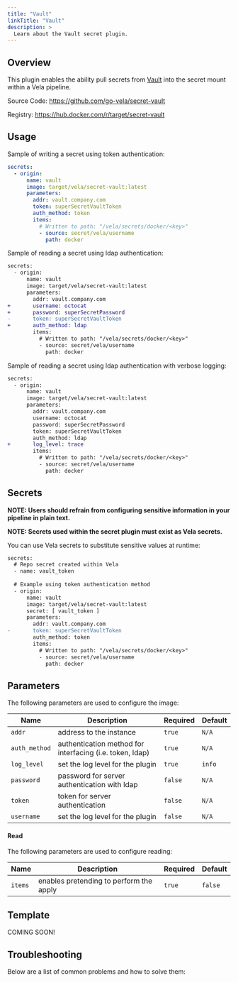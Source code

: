 ```yaml
---
title: "Vault"
linkTitle: "Vault"
description: >
  Learn about the Vault secret plugin.
---
```


## Overview

This plugin enables the ability pull secrets from [Vault](https://www.vaultproject.io/) into the secret mount within a Vela pipeline.

Source Code: https://github.com/go-vela/secret-vault

Registry: https://hub.docker.com/r/target/secret-vault

## Usage

Sample of writing a secret using token authentication:

```yaml
secrets:
  - origin:
      name: vault
      image: target/vela/secret-vault:latest
      parameters:
        addr: vault.company.com
        token: superSecretVaultToken
        auth_method: token
        items:
          # Written to path: "/vela/secrets/docker/<key>"
          - source: secret/vela/username
            path: docker
```

Sample of reading a secret using ldap authentication:

```diff
secrets:
  - origin:
      name: vault
      image: target/vela/secret-vault:latest
      parameters:
        addr: vault.company.com
+       username: octocat
+       password: superSecretPassword
-       token: superSecretVaultToken
+       auth_method: ldap
        items:
          # Written to path: "/vela/secrets/docker/<key>"
          - source: secret/vela/username
            path: docker
```

Sample of reading a secret using ldap authentication with verbose logging:

```diff
secrets:
  - origin:
      name: vault
      image: target/vela/secret-vault:latest
      parameters:
        addr: vault.company.com
        username: octocat
        password: superSecretPassword
        token: superSecretVaultToken
        auth_method: ldap
+       log_level: trace        
        items:
          # Written to path: "/vela/secrets/docker/<key>"
          - source: secret/vela/username
            path: docker
```

## Secrets

**NOTE: Users should refrain from configuring sensitive information in your pipeline in plain text.**

**NOTE: Secrets used within the secret plugin must exist as Vela secrets.**

You can use Vela secrets to substitute sensitive values at runtime:

```diff
secrets:
  # Repo secret created within Vela
  - name: vault_token
  
  # Example using token authentication method
  - origin:
      name: vault
      image: target/vela/secret-vault:latest
      secret: [ vault_token ]
      parameters:
        addr: vault.company.com
-       token: superSecretVaultToken
        auth_method: token
        items:
          # Written to path: "/vela/secrets/docker/<key>"
          - source: secret/vela/username
            path: docker
```

## Parameters

The following parameters are used to configure the image:

| Name          | Description                                              | Required  | Default |
| ------------- | -------------------------------------------------------- | --------- | ------- |
| `addr`        | address to the instance                                  | `true`    | `N/A`   |
| `auth_method` | authentication method for interfacing (i.e. token, ldap) | `true`    | `N/A`   |
| `log_level`   | set the log level for the plugin                         | `true`    | `info`  |
| `password`    | password for server authentication with ldap             | `false`   | `N/A`   |
| `token`       | token for server authentication                          | `false`   | `N/A`   |
| `username`    | set the log level for the plugin                         | `false`   | `N/A`   |

#### Read

The following parameters are used to configure reading:

| Name    | Description                                      | Required | Default |
| ------- | ------------------------------------------------ | -------- | ------- |
| `items` | enables pretending to perform the apply          | `true`  | `false` |

## Template

COMING SOON!

## Troubleshooting

Below are a list of common problems and how to solve them:

